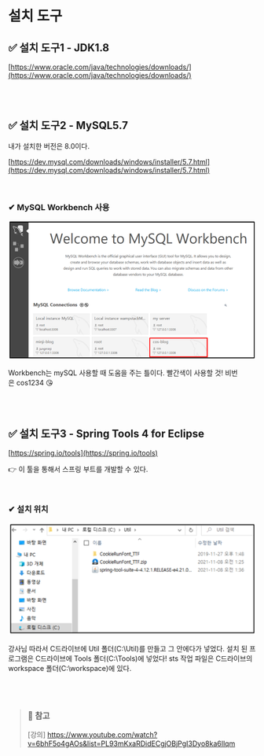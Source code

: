 # 설치 도구

## ✅ 설치 도구1 - **JDK1.8**

[https://www.oracle.com/java/technologies/downloads/](https://www.oracle.com/java/technologies/downloads/)

<br><br>

## ✅ 설치 도구2 - **MySQL5.7**

내가 설치한 버전은 8.0이다.

[https://dev.mysql.com/downloads/windows/installer/5.7.html](https://dev.mysql.com/downloads/windows/installer/5.7.html)

<br>

### ✔ MySQL Workbench 사용

![1](img/01/1.png)

Workbench는 mySQL 사용할 때 도움을 주는 틀이다. 빨간색이 사용할 것! 비번은 cos1234 😘

<br><br>

## ✅ 설치 도구3 - **Spring Tools 4 for Eclipse**

[https://spring.io/tools](https://spring.io/tools)

👉 이 툴을 통해서 스프링 부트를 개발할 수 있다.

<br>

### ✔ 설치 위치

![2](img/01/2.png)

강사님 따라서 C드라이브에 Util 폴더(C:\Util)를 만들고 그 안에다가 넣었다. 설치 된 프로그램은 C드라이브에 Tools 폴더(C:\Tools)에 넣었다! sts 작업 파일은 C드라이브의 workspace 폴더(C:\workspace)에 있다.
<br><br><br><br>


> ### 📕 참고
> [강의] https://www.youtube.com/watch?v=6bhF5o4gAOs&list=PL93mKxaRDidECgjOBjPgI3Dyo8ka6Ilqm
